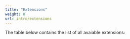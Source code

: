 ```yaml
---
title: "Extensions"
weight: 8
url: intro/extensions
---
```


The table below contains the list of all avaiable extensions:

<script src="{{<relurl url="/js/stackgres-postgres-extensions-list.js">}}"></script>
<div class="postgresExtensions"></div>

